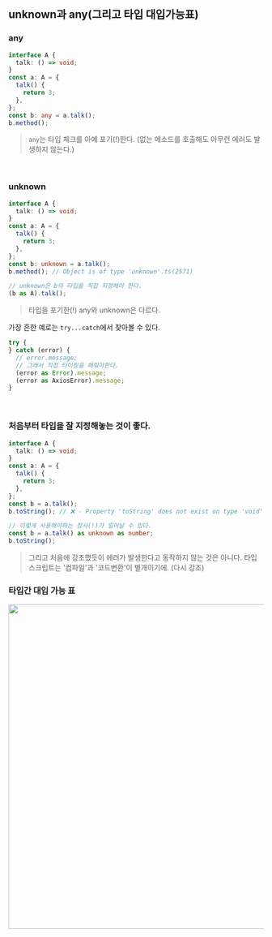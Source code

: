 ## unknown과 any(그리고 타입 대입가능표)

### any

```ts
interface A {
  talk: () => void;
}
const a: A = {
  talk() {
    return 3;
  },
};
const b: any = a.talk();
b.method();
```

> `any`는 타입 체크를 아예 포기(!)한다. (없는 메소드를 호출해도 아무런 에러도 발생하지 않는다.)

<br />

### unknown

```ts
interface A {
  talk: () => void;
}
const a: A = {
  talk() {
    return 3;
  },
};
const b: unknown = a.talk();
b.method(); // Object is of type 'unknown'.ts(2571)

// unknown은 b의 타입을 직접 지정해야 한다.
(b as A).talk();
```

> 타입을 포기한(!) any와 unknown은 다르다.

가장 흔한 예로는 `try...catch`에서 찾아볼 수 있다.

```ts
try {
} catch (error) {
  // error.message;
  // 그래서 직접 타이핑을 해줘야한다.
  (error as Error).message;
  (error as AxiosError).message;
}
```

<br />

### 처음부터 타입을 잘 지정해놓는 것이 좋다.

```ts
interface A {
  talk: () => void;
}
const a: A = {
  talk() {
    return 3;
  },
};
const b = a.talk();
b.toString(); // ❌ - Property 'toString' does not exist on type 'void'.ts(2339)

// 이렇게 사용해야하는 참사(!)가 일어날 수 있다.
const b = a.talk() as unknown as number;
b.toString();
```

> 그리고 처음에 강조했듯이 에러가 발생한다고 동작하지 않는 것은 아니다. 타입스크립트는 '컴파일'과 '코드변환'이 별개이기에. (다시 강조)

### 타입간 대입 가능 표

<img width="640" src="https://user-images.githubusercontent.com/19165916/197490243-1f382c15-e941-4326-8780-1ce91fa81bf4.png" /><br />

<br />
